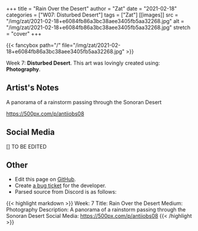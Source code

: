 +++
title =       "Rain Over the Desert"
author =      "Zat"
date =        "2021-02-18"
categories =  ["W07: Disturbed Desert"]
tags =        ["Zat"]
[[images]]
                      src = "/img/zat/2021-02-18+e6084fb86a3bc38aee3405fb5aa32268.jpg"
                      alt = "/img/zat/2021-02-18+e6084fb86a3bc38aee3405fb5aa32268.jpg"
                      stretch = "cover"
+++


{{< fancybox path="/" file="/img/zat/2021-02-18+e6084fb86a3bc38aee3405fb5aa32268.jpg" >}}


Week 7: **Disturbed Desert**. This art was lovingly created using: **Photography**.

## Artist's Notes

A panorama of a rainstorm passing through the Sonoran Desert

https://500px.com/p/antiiobs08

## Social Media

[] TO BE EDITED

## Other

- Edit this page on [GitHub](https://github.com/teaminkling/web-refresh/edit/main/blog/content/blog/zat-week-7-42e5.md).
- Create [a bug ticket](https://github.com/teaminkling/web-refresh/issues/new?assignees=&labels=bug&template=problem-report.md&title=) for the developer.
- Parsed source from Discord is as follows:

{{< highlight markdown >}}
Week: 7
Title: Rain Over the Desert
Medium: Photography 
Description: A panorama of a rainstorm passing through the Sonoran Desert
Social Media: https://500px.com/p/antiiobs08
{{< /highlight >}}